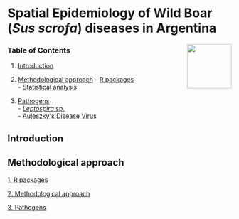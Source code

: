 # Spatial Epidemiology of Wild Boar (*Sus scrofa*) diseases in Argentina

<img src="https://user-images.githubusercontent.com/20196847/82152923-d78ba600-983a-11ea-9bfc-2a9115a029f5.jpg" height="100" width="100" img align="right">

### Table of Contents

1.   [Introduction](#introduction)

2.   [Methodological approach](#methodological-approach)
    -   [R packages](#r-packages)             
    -   [Statistical analysis](#statistical-analysis)    

3.   [Pathogens](#pathogens)  
    -   [*Leptospira* sp.](#Leptospira-sp.)  
    -   [Aujeszky's Disease Virus](#Aujeszky's-Disease-Virus)


Introduction
------------



    


Methodological approach
----------

[1. R packages](./R_packages/rpackages.Rmd)

[2. Methodological approach](./Methods/Methods.Rmd)

[3. Pathogens](./Variables/README.md)

